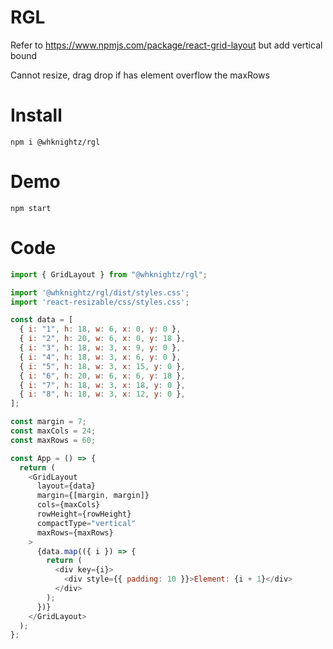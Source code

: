 # RGL

Refer to https://www.npmjs.com/package/react-grid-layout but add vertical bound

Cannot resize, drag drop if has element overflow the maxRows

# Install

`npm i @whknightz/rgl`

# Demo

`npm start`

# Code

```js
import { GridLayout } from "@whknightz/rgl";

import '@whknightz/rgl/dist/styles.css';
import 'react-resizable/css/styles.css';

const data = [
  { i: "1", h: 18, w: 6, x: 0, y: 0 },
  { i: "2", h: 20, w: 6, x: 0, y: 18 },
  { i: "3", h: 18, w: 3, x: 9, y: 0 },
  { i: "4", h: 18, w: 3, x: 6, y: 0 },
  { i: "5", h: 18, w: 3, x: 15, y: 0 },
  { i: "6", h: 20, w: 6, x: 6, y: 18 },
  { i: "7", h: 18, w: 3, x: 18, y: 0 },
  { i: "8", h: 18, w: 3, x: 12, y: 0 },
];

const margin = 7;
const maxCols = 24;
const maxRows = 60;

const App = () => {
  return (
    <GridLayout
      layout={data}
      margin={[margin, margin]}
      cols={maxCols}
      rowHeight={rowHeight}
      compactType="vertical"
      maxRows={maxRows}
    >
      {data.map(({ i }) => {
        return (
          <div key={i}>
            <div style={{ padding: 10 }}>Element: {i + 1}</div>
          </div>
        );
      })}
    </GridLayout>
  );
};
```
